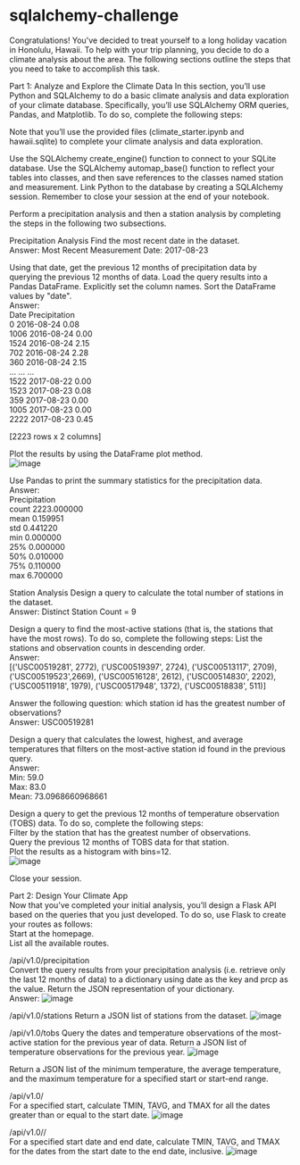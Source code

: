 # sqlalchemy-challenge

Congratulations! You've decided to treat yourself to a long holiday vacation in Honolulu, Hawaii. To help with your trip planning, you decide to do a climate analysis about the area. The following sections outline the steps that you need to take to accomplish this task.

Part 1: Analyze and Explore the Climate Data
In this section, you’ll use Python and SQLAlchemy to do a basic climate analysis and data exploration of your climate database. Specifically, you’ll use SQLAlchemy ORM queries, Pandas, and Matplotlib. To do so, complete the following steps:

Note that you’ll use the provided files (climate_starter.ipynb and hawaii.sqlite) to complete your climate analysis and data exploration.

Use the SQLAlchemy create_engine() function to connect to your SQLite database.
Use the SQLAlchemy automap_base() function to reflect your tables into classes, and then save references to the classes named station and measurement.
Link Python to the database by creating a SQLAlchemy session.
Remember to close your session at the end of your notebook.

Perform a precipitation analysis and then a station analysis by completing the steps in the following two subsections.

Precipitation Analysis
Find the most recent date in the dataset.  
  Answer: Most Recent Measurement Date: 2017-08-23

Using that date, get the previous 12 months of precipitation data by querying the previous 12 months of data.
Load the query results into a Pandas DataFrame. Explicitly set the column names. Sort the DataFrame values by "date".  
  Answer:  
        Date        Precipitation  
  0     2016-08-24           0.08  
  1006  2016-08-24           0.00  
  1524  2016-08-24           2.15    
  702   2016-08-24           2.28  
  360   2016-08-24           2.15  
  ...          ...            ...  
  1522  2017-08-22           0.00  
  1523  2017-08-23           0.08  
  359   2017-08-23           0.00  
  1005  2017-08-23           0.00  
  2222  2017-08-23           0.45  

[2223 rows x 2 columns]  

Plot the results by using the DataFrame plot method.  
![image](https://github.com/mcjauregui/sqlalchemy-challenge/assets/151464511/2dd8ee07-4f55-4c9f-8e8b-f3067d4c5bc8)

Use Pandas to print the summary statistics for the precipitation data.    
  Answer:    
         Precipitation    
  count    2223.000000  
  mean        0.159951  
  std         0.441220  
  min         0.000000  
  25%         0.000000  
  50%         0.010000  
  75%         0.110000  
  max         6.700000  


Station Analysis
Design a query to calculate the total number of stations in the dataset.  
  Answer: Distinct Station Count = 9  

Design a query to find the most-active stations (that is, the stations that have the most rows). To do so, complete the following steps:
List the stations and observation counts in descending order.  
  Answer:   
  [('USC00519281', 2772), ('USC00519397', 2724), ('USC00513117', 2709), ('USC00519523',2669),
  ('USC00516128', 2612), ('USC00514830', 2202), ('USC00511918', 1979), ('USC00517948', 1372),
  ('USC00518838', 511)]
  
Answer the following question: which station id has the greatest number of observations?  
  Answer: USC00519281  

Design a query that calculates the lowest, highest, and average temperatures that filters on the most-active station id found in the previous query.  
  Answer:   
    Min: 59.0    
    Max: 83.0    
    Mean: 73.0968660968661    

Design a query to get the previous 12 months of temperature observation (TOBS) data. To do so, complete the following steps:  
Filter by the station that has the greatest number of observations.  
Query the previous 12 months of TOBS data for that station.  
Plot the results as a histogram with bins=12.    
![image](https://github.com/mcjauregui/sqlalchemy-challenge/assets/151464511/1282164e-532b-435f-aa41-975699b0378b)

Close your session.

Part 2: Design Your Climate App  
Now that you’ve completed your initial analysis, you’ll design a Flask API based on the queries that you just developed. To do so, use Flask to create your routes as follows:  
Start at the homepage.  
List all the available routes.  

/api/v1.0/precipitation  
Convert the query results from your precipitation analysis (i.e. retrieve only the last 12 months of data) to a dictionary using date as the key and prcp as the value.
Return the JSON representation of your dictionary.  
  Answer: ![image](https://github.com/mcjauregui/sqlalchemy-challenge/assets/151464511/7aafd206-5e8f-4d5c-a66d-f4f4fb1e54fa)

/api/v1.0/stations
Return a JSON list of stations from the dataset.
![image](https://github.com/mcjauregui/sqlalchemy-challenge/assets/151464511/5ec0316b-9f2d-4b05-a913-ae241c09329e)

/api/v1.0/tobs
Query the dates and temperature observations of the most-active station for the previous year of data.
Return a JSON list of temperature observations for the previous year.
![image](https://github.com/mcjauregui/sqlalchemy-challenge/assets/151464511/bcc0000b-93fe-42a6-b69e-cfa5f25add6f)

Return a JSON list of the minimum temperature, the average temperature, and the maximum temperature for a specified start or start-end range.

/api/v1.0/<start>   
For a specified start, calculate TMIN, TAVG, and TMAX for all the dates greater than or equal to the start date.
![image](https://github.com/mcjauregui/sqlalchemy-challenge/assets/151464511/c0b86180-cd84-4527-94c6-4ab23fd78f3d)

/api/v1.0/<start>/<end>  
For a specified start date and end date, calculate TMIN, TAVG, and TMAX for the dates from the start date to the end date, inclusive.
![image](https://github.com/mcjauregui/sqlalchemy-challenge/assets/151464511/8b633f64-7e7a-4a88-b5a6-f308d30f5c64)
